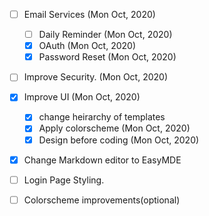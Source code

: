 
- [ ] Email Services (Mon Oct, 2020)
    - [ ] Daily Reminder (Mon Oct, 2020)
    - [X] OAuth (Mon Oct, 2020)
    - [X] Password Reset (Mon Oct, 2020)
- [ ] Improve Security. (Mon Oct, 2020)
- [X] Improve UI (Mon Oct, 2020)
    - [X] change heirarchy of templates 
    - [X] Apply colorscheme (Mon Oct, 2020)
    - [X] Design before coding (Mon Oct, 2020)
- [X] Change Markdown editor to EasyMDE
- [ ] Login Page Styling.
- [ ] Colorscheme improvements(optional)

